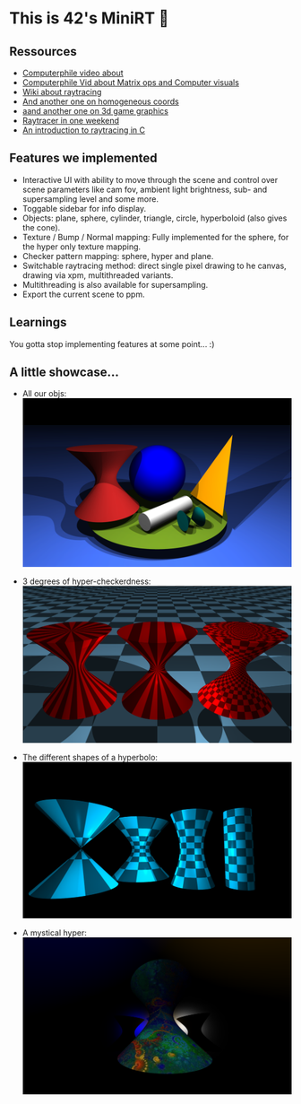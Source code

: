 # This is 42's MiniRT 🥳

## Ressources

- [Computerphile video about](https://www.youtube.com/watch?v=ezXGTRSx1g8)
- [Computerphile Vid about Matrix ops and Computer visuals](https://www.youtube.com/watch?v=vQ60rFwh2ig)
- [Wiki about raytracing](https://en.wikipedia.org/wiki/Ray_tracing_(graphics))
- [And another one on homogeneous coords](https://www.youtube.com/watch?v=o-xwmTODTUI)
- [aand another one on 3d game graphics](https://www.youtube.com/watch?v=U0_ONQQ5ZNM)
- [Raytracer in one weekend](https://raytracing.github.io/books/RayTracingInOneWeekend.html)
- [An introduction to raytracing in C](https://www.jakobmaier.at/posts/raytracing/)

## Features we implemented

- Interactive UI with ability to move through the scene and control over scene
  parameters like cam fov, ambient light brightness, sub- and supersampling
  level and some more.
- Toggable sidebar for info display.
- Objects: plane, sphere, cylinder, triangle, circle, hyperboloid (also gives
  the cone).
- Texture / Bump / Normal mapping: Fully implemented for the sphere, for the
  hyper only texture mapping.
- Checker pattern mapping: sphere, hyper and plane.
- Switchable raytracing method: direct single pixel drawing to he canvas,
  drawing via xpm, multithreaded variants.
- Multithreading is also available for supersampling.
- Export the current scene to ppm.

## Learnings

You gotta stop implementing features at some point... :)

## A little showcase...

- All our objs:
![all our objs](/images/all-objs.png)

- 3 degrees of hyper-checkerdness:
![3deg of checker](/images/3-degrees-of-checkerdness.png)

- The different shapes of a hyperbolo:
![different shapes of a hyperbolo](/images/cone-to-cyl.png)

- A mystical hyper:
![a mystical hyper](/images/mystical-hyper.png)
